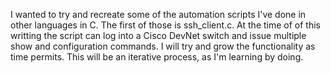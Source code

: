I wanted to try and recreate some of the automation scripts I've done in other languages in C. The first of those is ssh_client.c.  At the time of of this writting the script can log into a Cisco DevNet switch and issue multiple show and configuration commands. I will try and grow the functionality as time permits. This will be an iterative process, as I'm learning by doing.
